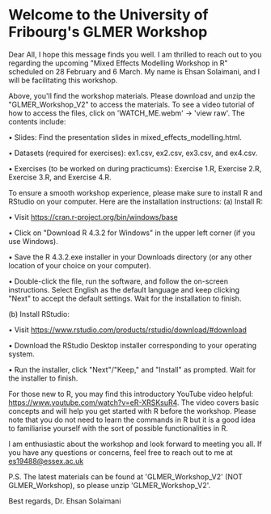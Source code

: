 # Welcome to the University of Fribourg's GLMER Workshop

Dear All,
I hope this message finds you well. I am thrilled to reach out to you regarding the upcoming "Mixed Effects Modelling Workshop in R" scheduled on 28 February and 6 March. My name is Ehsan Solaimani, and I will be facilitating this workshop.

Above, you'll find the workshop materials. Please download and unzip the "GLMER_Workshop_V2" to access the materials. To see a video tutorial of how to access the files, click on 'WATCH_ME.webm' -> 'view raw'. The contents include:


• Slides: Find the presentation slides in mixed_effects_modelling.html.


• Datasets (required for exercises): ex1.csv, ex2.csv, ex3.csv, and ex4.csv.


• Exercises (to be worked on during practicums): Exercise 1.R, Exercise 2.R, Exercise 3.R, and Exercise 4.R.


To ensure a smooth workshop experience, please make sure to install R and RStudio on your computer. Here are the installation instructions:
(a) Install R:


• Visit https://cran.r-project.org/bin/windows/base


• Click on "Download R 4.3.2 for Windows" in the upper left corner (if you use Windows).


• Save the R 4.3.2.exe installer in your Downloads directory (or any other location of your choice on your computer).


• Double-click the file, run the software, and follow the on-screen instructions. Select English as the default language and keep clicking "Next" to accept the default settings. Wait for the installation to finish.


(b) Install RStudio:


• Visit https://www.rstudio.com/products/rstudio/download/#download


• Download the RStudio Desktop installer corresponding to your operating system.


• Run the installer, click "Next"/"Keep," and "Install" as prompted. Wait for the installer to finish.


For those new to R, you may find this introductory YouTube video helpful: https://www.youtube.com/watch?v=eR-XRSKsuR4.
The video covers basic concepts and will help you get started with R before the workshop. Please note that you do not need to learn the commands in R but it is a good idea to familiarise yourself with the sort of possible functionalities in R.


I am enthusiastic about the workshop and look forward to meeting you all. If you have any questions or concerns, feel free to reach out to me at es19488@essex.ac.uk



P.S. The latest materials can be found at 'GLMER_Workshop_V2' (NOT GLMER_Workshop), so please unzip 'GLMER_Workshop_V2'.

Best regards,
Dr. Ehsan Solaimani
